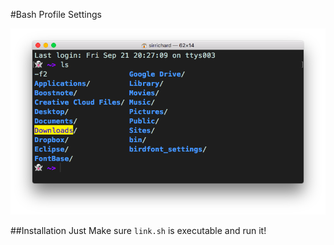 #Bash Profile Settings

![Screenshot](image.png)

##Installation
Just Make sure `link.sh` is executable and run it!
